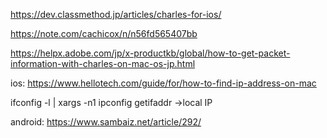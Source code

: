 https://dev.classmethod.jp/articles/charles-for-ios/


https://note.com/cachicox/n/n56fd565407bb

https://helpx.adobe.com/jp/x-productkb/global/how-to-get-packet-information-with-charles-on-mac-os-jp.html

ios:
https://www.hellotech.com/guide/for/how-to-find-ip-address-on-mac

ifconfig -l | xargs -n1 ipconfig getifaddr  ->local IP

android:
https://www.sambaiz.net/article/292/

